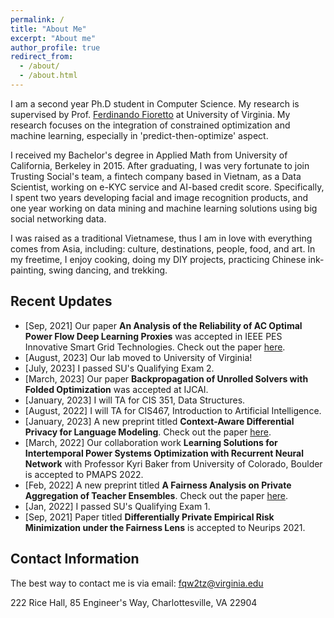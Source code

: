 ```yaml
---
permalink: /
title: "About Me"
excerpt: "About me"
author_profile: true
redirect_from: 
  - /about/
  - /about.html
---
```


I am a second year Ph.D student in Computer Science. My research is supervised by Prof. [Ferdinando Fioretto](https://nandofioretto.github.io/) at University of Virginia. My research focuses on the integration of constrained optimization and machine learning, especially in 'predict-then-optimize' aspect. 

I received my Bachelor's degree in Applied Math from University of California, Berkeley in 2015. After graduating, I was very fortunate to join Trusting Social's team, a fintech company based in Vietnam, as a Data Scientist, working on e-KYC service and AI-based credit score. Specifically, I spent two years developing facial and image recognition products, and one year working on data mining and machine learning solutions using big social networking data. 

I was raised as a traditional Vietnamese, thus I am in love with everything comes from Asia, including: culture, destinations, people, food, and art. In my freetime, I enjoy cooking, doing my DIY projects, practicing Chinese ink-painting, swing dancing, and trekking. 

## Recent Updates
* [Sep, 2021] Our paper **An Analysis of the Reliability of AC Optimal Power Flow Deep Learning Proxies** was accepted in IEEE PES Innovative Smart Grid Technologies. Check out the paper [here](https://arxiv.org/pdf/2111.11168.pdf).
* [August, 2023] Our lab moved to University of Virginia! 
* [July, 2023] I passed SU's Qualifying Exam 2. 
* [March, 2023] Our paper **Backpropagation of Unrolled Solvers with Folded Optimization** was accepted at IJCAI.
* [January, 2023] I will TA for CIS 351, Data Structures. 
* [August, 2022] I will TA for CIS467, Introduction to Artificial Intelligence. 
* [January, 2023] A new preprint titled **Context-Aware Differential Privacy for Language Modeling**. Check out the paper [here](https://arxiv.org/abs/2301.12288).
* [March, 2022] Our collaboration work **Learning Solutions for Intertemporal
Power Systems Optimization with Recurrent Neural Network** with Professor Kyri Baker from University of Colorado, Boulder is accepted to PMAPS 2022.
* [Feb, 2022] A new preprint titled **A Fairness Analysis on Private Aggregation of Teacher Ensembles**. Check out the paper [here](https://arxiv.org/pdf/2109.08630.pdf).
* [Jan, 2022] I passed SU's Qualifying Exam 1. 
* [Sep, 2021] Paper titled **Differentially Private Empirical Risk Minimization under the Fairness Lens** is accepted to Neurips 2021.

## Contact Information 

The best way to contact me is via email: fqw2tz@virginia.edu

222 Rice Hall, 85 Engineer's Way, Charlottesville, VA 22904
